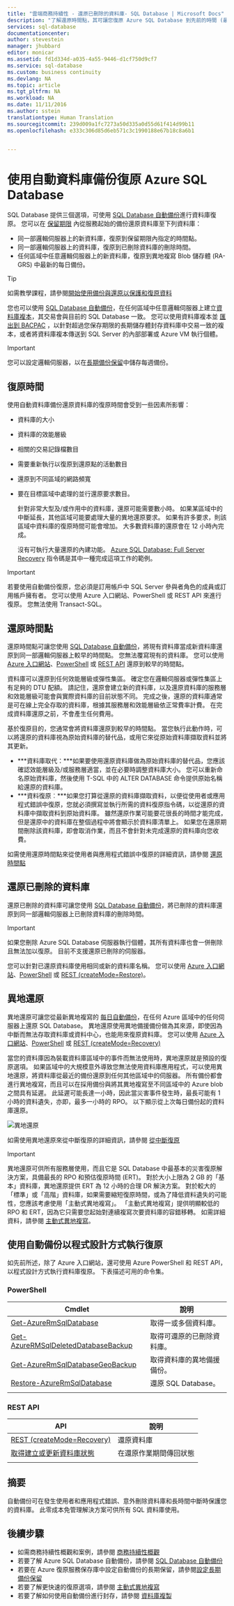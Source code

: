 ```yaml
---
title: "雲端商務持續性 - 還原已刪除的資料庫- SQL Database | Microsoft Docs"
description: "了解還原時間點，其可讓您復原 Azure SQL Database 到先前的時間 (最多 35 天)。"
services: sql-database
documentationcenter: 
author: stevestein
manager: jhubbard
editor: monicar
ms.assetid: fd1d334d-a035-4a55-9446-d1cf750d9cf7
ms.service: sql-database
ms.custom: business continuity
ms.devlang: NA
ms.topic: article
ms.tgt_pltfrm: NA
ms.workload: NA
ms.date: 11/11/2016
ms.author: sstein
translationtype: Human Translation
ms.sourcegitcommit: 239d009a1fc7273a50d335a0d55d61f414d99b11
ms.openlocfilehash: e333c306d85d6eb571c3c1990188e67b18c8a6b1


---
```

# <a name="recover-an-azure-sql-database-using-automated-database-backups"></a>使用自動資料庫備份復原 Azure SQL Database
SQL Database 提供三個選項，可使用 [SQL Database 自動備份](sql-database-automated-backups.md)進行資料庫復原。 您可以在 [保留期限](sql-database-service-tiers.md) 內從服務起始的備份還原資料庫至下列資料庫：

* 同一部邏輯伺服器上的新資料庫，復原到保留期限內指定的時間點。 
* 同一部邏輯伺服器上的資料庫，復原到已刪除資料庫的刪除時間。
* 任何區域中任意邏輯伺服器上的新資料庫，復原到異地複寫 Blob 儲存體 (RA-GRS) 中最新的每日備份。

> [!TIP]
> 如需教學課程，請參閱[開始使用備份與還原以保護和復原資料](sql-database-get-started-backup-recovery.md)
>

您也可以使用 [SQL Database 自動備份](sql-database-automated-backups.md)，在任何區域中任意邏輯伺服器上建立[資料庫複本](sql-database-copy.md)，其交易會與目前的 SQL Database 一致。 您可以使用資料庫複本並 [匯出到 BACPAC](sql-database-export.md) ，以針對超過您保存期限的長期儲存體封存資料庫中交易一致的複本，或者將資料庫複本傳送到 SQL Server 的內部部署或 Azure VM 執行個體。

> [!IMPORTANT]
> 您可以設定邏輯伺服器，以在[長期備份保留](sql-database-long-term-retention.md)中儲存每週備份。

## <a name="recovery-time"></a>復原時間
使用自動資料庫備份還原資料庫的復原時間會受到一些因素所影響： 

* 資料庫的大小
* 資料庫的效能層級
* 相關的交易記錄檔數目
* 需要重新執行以復原到還原點的活動數目
* 還原到不同區域的網路頻寬 
* 要在目標區域中處理的並行還原要求數目。 
  
  針對非常大型及/或作用中的資料庫，還原可能需要數小時。 如果某區域中的中斷延長，其他區域可能要處理大量的異地還原要求。 如果有許多要求，則該區域中資料庫的復原時間可能會增加。 大多數資料庫的還原會在 12 小時內完成。
  
  沒有可執行大量還原的內建功能。 [Azure SQL Database: Full Server Recovery](https://gallery.technet.microsoft.com/Azure-SQL-Database-Full-82941666) 指令碼是其中一種完成這項工作的範例。

> [!IMPORTANT]
> 若要使用自動備份復原，您必須是訂用帳戶中 SQL Server 參與者角色的成員或訂用帳戶擁有者。 您可以使用 Azure 入口網站、PowerShell 或 REST API 來進行復原。 您無法使用 Transact-SQL。 
> 

## <a name="point-in-time-restore"></a>還原時間點
還原時間點可讓您使用 [SQL Database 自動備份](sql-database-automated-backups.md)，將現有資料庫當成新資料庫還原到同一部邏輯伺服器上較早的時間點。 您無法覆寫現有的資料庫。 您可以使用 [Azure 入口網站](sql-database-point-in-time-restore.md)、[PowerShell](sql-database-point-in-time-restore.md) 或 [REST API](https://msdn.microsoft.com/library/azure/mt163685.aspx) 還原到較早的時間點。


資料庫可以還原到任何效能層級或彈性集區。 確定您在邏輯伺服器或彈性集區上有足夠的 DTU 配額。 請記住，還原會建立新的資料庫，以及還原資料庫的服務層和效能層級可能會與實際資料庫的目前狀態不同。 完成之後，還原的資料庫通常是可在線上完全存取的資料庫，根據其服務層和效能層級依正常費率計費。 在完成資料庫還原之前，不會產生任何費用。

基於復原目的，您通常會將資料庫還原到較早的時間點。 當您執行此動作時，可以將還原的資料庫視為原始資料庫的替代品，或用它來從原始資料庫擷取資料並將其更新。 

* ***資料庫取代：***如果要使用還原資料庫做為原始資料庫的替代品，您應該確認效能層級及/或服務層適當，並在必要時調整資料庫大小。 您可以重新命名原始資料庫，然後使用 T-SQL 中的 ALTER DATABASE 命令提供原始名稱給還原的資料庫。 
* ***資料復原︰***如果您打算從還原的資料庫擷取資料，以便從使用者或應用程式錯誤中復原，您就必須撰寫並執行所需的資料復原指令碼，以從還原的資料庫中擷取資料到原始資料庫。 雖然還原作業可能要花很長的時間才能完成，但是還原中的資料庫在整個過程中將會顯示於資料庫清單上。 如果您在還原期間刪除該資料庫，即會取消作業，而且不會針對未完成還原的資料庫向您收費。 

如需使用還原時間點來從使用者與應用程式錯誤中復原的詳細資訊，請參閱 [還原時間點](sql-database-recovery-using-backups.md#point-in-time-restore)

## <a name="deleted-database-restore"></a>還原已刪除的資料庫
還原已刪除的資料庫可讓您使用 [SQL Database 自動備份](sql-database-automated-backups.md)，將已刪除的資料庫還原到同一部邏輯伺服器上已刪除資料庫的刪除時間。 

> [!IMPORTANT]
> 如果您刪除 Azure SQL Database 伺服器執行個體，其所有資料庫也會一併刪除且無法加以復原。 目前不支援還原已刪除的伺服器。
> 
> 

您可以針對已還原資料庫使用相同或新的資料庫名稱。 您可以使用 [Azure 入口網站](sql-database-restore-deleted-database-portal.md)、[PowerShell](sql-database-restore-deleted-database-powershell.md) 或 [REST (createMode=Restore)](https://msdn.microsoft.com/library/azure/mt163685.aspx)。 


## <a name="geo-restore"></a>異地還原
異地還原可讓您從最新異地複寫的 [每日自動備份](sql-database-automated-backups.md)，在任何 Azure 區域中的任何伺服器上還原 SQL Database。 異地還原使用異地備援備份做為其來源，即使因為中斷而無法存取資料庫或資料中心，也能用來復原資料庫。 您可以使用 [Azure 入口網站](sql-database-geo-restore-portal.md)、[PowerShell](sql-database-geo-restore-powershell.md) 或 [REST (createMode=Recovery)](https://msdn.microsoft.com/library/azure/mt163685.aspx) 


當您的資料庫因為裝載資料庫區域中的事件而無法使用時，異地還原就是預設的復原選項。 如果區域中的大規模意外導致您無法使用資料庫應用程式，可以使用異地還原，將資料庫從最近的備份還原到任何其他區域中的伺服器。 所有備份都會進行異地複寫，而且可以在採用備份與將其異地複寫至不同區域中的 Azure blob 之間具有延遲。 此延遲可能長達一小時，因此當災害事件發生時，最長可能有 1 小時的資料遺失，亦即，最多一小時的 RPO。 以下顯示從上次每日備份起的資料庫還原。

![異地還原](./media/sql-database-geo-restore/geo-restore-2.png)

如需使用異地還原來從中斷復原的詳細資訊，請參閱 [從中斷復原](sql-database-disaster-recovery.md)

> [!IMPORTANT]
> 異地還原可供所有服務層使用，而且它是 SQL Database 中最基本的災害復原解決方案，具備最長的 RPO 和預估復原時間 (ERT)。 對於大小上限為 2 GB 的「基本」資料庫，異地還原提供 ERT 為 12 小時的合理 DR 解決方案。 對於較大的「標準」或「高階」資料庫，如果需要縮短復原時間，或為了降低資料遺失的可能性，您應該考慮使用「主動式異地複寫」。 「主動式異地複寫」提供明顯較低的 RPO 和 ERT，因為它只需要您起始對連續複寫次要資料庫的容錯移轉。 如需詳細資料，請參閱 [主動式異地複寫](sql-database-geo-replication-overview.md)。
> 
> 

## <a name="programmatically-performing-recovery-using-automated-backups"></a>使用自動備份以程式設計方式執行復原
如先前所述，除了 Azure 入口網站，還可使用 Azure PowerShell 和 REST API，以程式設計方式執行資料庫復原。 下表描述可用的命令集。

### <a name="powershell"></a>PowerShell
| Cmdlet | 說明 |
| --- | --- |
| [Get-AzureRmSqlDatabase](https://msdn.microsoft.com/en-us/library/azure/mt603648.aspx) |取得一或多個資料庫。 |
| [Get-AzureRMSqlDeletedDatabaseBackup](https://msdn.microsoft.com/en-us/library/azure/mt693387.aspx) |取得可還原的已刪除資料庫。 |
| [Get-AzureRmSqlDatabaseGeoBackup](https://msdn.microsoft.com/library/azure/mt693388.aspx) |取得資料庫的異地備援備份。 |
| [Restore-AzureRmSqlDatabase](https://msdn.microsoft.com/library/azure/mt693390.aspx) |還原 SQL Database。 |
|  | |

### <a name="rest-api"></a>REST API
| API | 說明 |
| --- | --- |
| [REST (createMode=Recovery)](https://msdn.microsoft.com/library/azure/mt163685.aspx) |還原資料庫 |
| [取得建立或更新資料庫狀態](https://msdn.microsoft.com/library/azure/mt643934.aspx) |在還原作業期間傳回狀態 |
|  | |

## <a name="summary"></a>摘要
自動備份可在發生使用者和應用程式錯誤、意外刪除資料庫和長時間中斷時保護您的資料庫。 此零成本免管理解決方案可供所有 SQL 資料庫使用。 

## <a name="next-steps"></a>後續步驟
* 如需商務持續性概觀和案例，請參閱 [商務持續性概觀](sql-database-business-continuity.md)
* 若要了解 Azure SQL Database 自動備份，請參閱 [SQL Database 自動備份](sql-database-automated-backups.md)
* 若要在 Azure 復原服務保存庫中設定自動備份的長期保留，請參閱[設定長期備份保留](sql-database-configure-long-term-retention.md)
* 若要了解更快速的復原選項，請參閱 [主動式異地複寫](sql-database-geo-replication-overview.md)  
* 若要了解如何使用自動備份進行封存，請參閱 [資料庫複製](sql-database-copy.md)



<!--HONumber=Dec16_HO2-->


